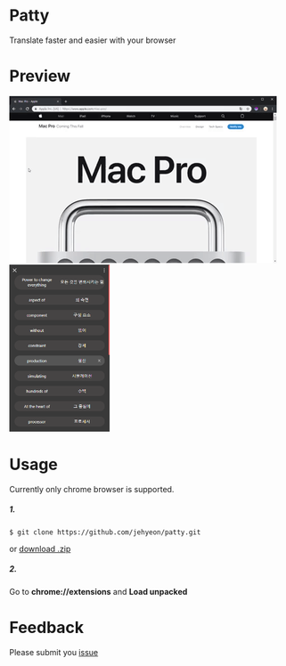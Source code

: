 # Patty
Translate faster and easier with your browser

# Preview
<img src='./icons/giphy.gif' /> <img src='./icons/preview.PNG' height='300px'/>

# Usage
Currently only chrome browser is supported.

##### 1.
```
$ git clone https://github.com/jehyeon/patty.git
```
or [download .zip](https://github.com/jehyeon/patty/archive/master.zip)

##### 2.
Go to **chrome://extensions** and **Load unpacked**

# Feedback
Please submit you [issue](https://github.com/jehyeon/patty/issues)
